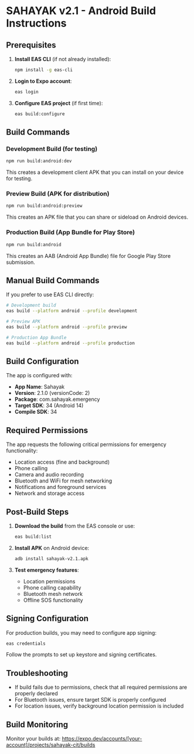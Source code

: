 # SAHAYAK v2.1 - Android Build Instructions

## Prerequisites

1. **Install EAS CLI** (if not already installed):
   ```bash
   npm install -g eas-cli
   ```

2. **Login to Expo account**:
   ```bash
   eas login
   ```

3. **Configure EAS project** (if first time):
   ```bash
   eas build:configure
   ```

## Build Commands

### Development Build (for testing)
```bash
npm run build:android:dev
```
This creates a development client APK that you can install on your device for testing.

### Preview Build (APK for distribution)
```bash
npm run build:android:preview
```
This creates an APK file that you can share or sideload on Android devices.

### Production Build (App Bundle for Play Store)
```bash
npm run build:android
```
This creates an AAB (Android App Bundle) file for Google Play Store submission.

## Manual Build Commands

If you prefer to use EAS CLI directly:

```bash
# Development build
eas build --platform android --profile development

# Preview APK
eas build --platform android --profile preview

# Production App Bundle
eas build --platform android --profile production
```

## Build Configuration

The app is configured with:
- **App Name**: Sahayak
- **Version**: 2.1.0 (versionCode: 2)
- **Package**: com.sahayak.emergency
- **Target SDK**: 34 (Android 14)
- **Compile SDK**: 34

## Required Permissions

The app requests the following critical permissions for emergency functionality:
- Location access (fine and background)
- Phone calling
- Camera and audio recording
- Bluetooth and WiFi for mesh networking
- Notifications and foreground services
- Network and storage access

## Post-Build Steps

1. **Download the build** from the EAS console or use:
   ```bash
   eas build:list
   ```

2. **Install APK** on Android device:
   ```bash
   adb install sahayak-v2.1.apk
   ```

3. **Test emergency features**:
   - Location permissions
   - Phone calling capability
   - Bluetooth mesh network
   - Offline SOS functionality

## Signing Configuration

For production builds, you may need to configure app signing:

```bash
eas credentials
```

Follow the prompts to set up keystore and signing certificates.

## Troubleshooting

- If build fails due to permissions, check that all required permissions are properly declared
- For Bluetooth issues, ensure target SDK is properly configured
- For location issues, verify background location permission is included

## Build Monitoring

Monitor your builds at: https://expo.dev/accounts/[your-account]/projects/sahayak-cit/builds
